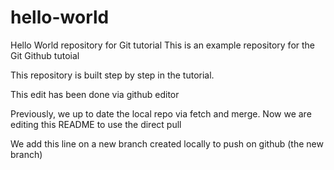 # hello-world
Hello World repository for Git tutorial
This is an example repository for the Git Github tutoial

This repository is built step by step in the tutorial. 

This edit has been done via github editor

Previously, we up to date the local repo via fetch and merge.
Now we are editing this README to use the direct pull

We add this line on a new branch created locally to push on github (the new branch)
